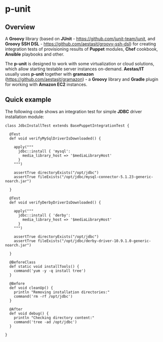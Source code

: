 # p-unit 

## Overview

A **Groovy** library (based on **JUnit** - https://github.com/junit-team/junit, and **Groovy SSH DSL** - 
https://github.com/aestasit/groovy-ssh-dsl) for creating integration tests of provisioning results of **Puppet** modules, **Chef** cookbook, **Ansible** playbooks and other.

The **p-unit** is designed to work with some virtualization or cloud solutions, which allow starting testable 
server instances on-demand. **Aestas/IT** usually uses **p-unit** together with **gramazon** (https://github.com/aestasit/gramazon) - 
a **Groovy** library and **Gradle** plugin for working with **Amazon EC2** instances.  

## Quick example

The following code shows an integration test for simple **JDBC** driver installation module:

    class JdbcInstallTest extends BasePuppetIntegrationTest {
          
      @Test
      def void verifyMySqlDriverIsDownloaded() {
        
        apply("""
          jdbc::install { 'mysql':
            media_library_host => '$mediaLibraryHost' 
          }
        """)
    
        assertTrue directoryExists("/opt/jdbc")
        assertTrue fileExists("/opt/jdbc/mysql-connector-5.1.23-generic-noarch.jar")
        
      }
    
      @Test
      def void verifyDerbyDriverIsDownloaded() {
        
        apply("""
          jdbc::install { 'derby':
            media_library_host => '$mediaLibraryHost' 
          }
        """)
    
        assertTrue directoryExists("/opt/jdbc")
        assertTrue fileExists("/opt/jdbc/derby-driver-10.9.1.0-generic-noarch.jar")
        
      }
            
      @BeforeClass
      def static void installTools() {
        command('yum -y -q install tree')
      }
    
      @Before
      def void cleanUp() {
        println "Removing installation directories:"
        command('rm -rf /opt/jdbc')
      }
    
      @After
      def void debug() {
        println "Checking directory content:"
        command('tree -ad /opt/jdbc')
      }
      
    }


